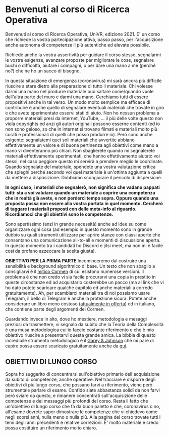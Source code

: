 # Benvenuti al corso di Ricerca Operativa #

Benvenuti al corso di Ricerca Operativa, UniVR, edizione 2021.
E' un corso che richiede la vostra partecipazione attiva, passo passo, per l'acquisizione anche autonoma di competenze il più autentiche ed elevate possibile.

Richiede anche la vostra assertività per guidare il corso stesso, segnalarmi le vostre esigenze, avanzare proposte per migliorare le cose, segnalare buchi o difficoltà, aiutare i compagni, o per dare una mano a me (perché no?) che ne ho un sacco di bisogno.

In questa situazione di emergenza (coronavirus) mi sarà ancora più difficile riuscire a stare dietro alla preparazione di tutto il materiale. Chi volesse darmi una mano nel produrre materiale può saltare come/quando vuole dall'altra parte del muro e darmi una mano. Cerchiamo tutti di essere propositivi anche in tal verso. Un modo molto semplice ma efficace di contribuire è anche quello di segnalare eventuali materiali che trovate in giro e che avete sperimentato esservi stati di aiuto. Non ho nessun problema a proporre materiali presi da internet, YouTube, ... il più delle volte questo non viola copyrights ed anzi gli autori originali possono esserne contenti (ed io non sono geloso, so che in internet si trovano filmati e materiali molto più curati e professionali di quelli che posso produrre io). Però sono anche esigente: segnalatemi quei soli materiali che avvertite abbiano effettivamente un valore e di buona pertinenza agli obiettivi come mano a mano vi diventeranno più chiari. Non sbaglierete quando mi segnalerete materiali effettivamente sperimentati, che hanno effettivamente aiutato voi stessi, nel caso peggiore questo mi servirà a prendere meglio le coordinate. Quando segnalate del materiale, spendete una vostra valutazione critica che spieghi perché secondo voi quel materiale è un'ottima aggiunta a quelli da mettere a disposizione. Dobbiamo scongiurare il pericolo di dispersione.

__In ogni caso, i materiali che segnalerò, non significa che vadano pappati tutti:
sta a voi valutare quando un materiale a coprire una competenza che in realtà già avete, e non perderci tempo sopra. Oppure quando una proposta possa non essere alla vostra portata in quel momento. Cercherò di taggare i materiali proposti con delle meta-info al riguardo.
Ricordiamoci che gli obiettivi sono le competenze.__

Sono apertissimo (anzi in grande necessità) anche ad idee su come organizzare ogni cosa (ad esempio in questo momento sono in grande dubbio su quali strumenti utilizzare per aprire stanze con classi aperte che consentano una comunicazione all-to-all e momenti di discussione aperta. In questo momento tra i candidati ho Discord e jitsi meet, ma non mi è facile così da profano azzeccare la scelta giusta).

__OBIETTIVO PER LA PRIMA PARTE__ Incominceremo dal costruire una sensibilità e background algoritmico di base.
Un testo che non sbaglio a consigliarvi è il [mitico Cormen](https://mitpress.mit.edu/books/introduction-algorithms-third-edition) di cui esistono numerose versioni. Il problema è che non credo vi sia facile procurarvi una copia in prestito in queste circostanze ed ad acquistarlo costerebbe un pacco (ma al link che vi ho dato potete scaricare qualche capitolo ed anche materiali a corredo gratuitamente).
Ah, per scambiarci materiali tra di noi possiamo usare Telegram, il bello di Telegram è anche la protezione sicura.
Potete anche considerare un libro meno costoso ([attualmente in offerta](https://www.ibs.it/algoritmi-strutture-di-dati-libro-alan-a-bertossi-alberto-montresor/e/9788825173956)) ed in italiano, che contiene parte degli argomenti del Cormen.

Guardando invece in alto, dove ho mestiere, metodologia e mesaggi preziosi da trasmettere, vi segnalo da subito che la Teoria della Complessità è una musa metodologica cui io faccio costante riferimento e che è mio obiettivo riuscire a presentarvi questa grande amica.
La bibbia di questo incredibile strumento metodologico è il [Garey & Johnson](https://kupdf.net/download/3-computers-and-intractability-a-guide-to-the-theory-of-np-completeness-garey-amp-johnson_58deb1e4dc0d60a26b8970eb_pdf) che mi pare di capire possa essere scaricato gratuitamente anche da [quì](https://www.semanticscholar.org/paper/Computers-and-Intractability%3A-A-Guide-to-the-Theory-Garey-Johnson/bdede1e17c947540b50e6e2db9e8467ddc6e7336).  

## OBIETTIVI DI LUNGO CORSO ##

Sopra ho suggerito di concentrarsi sull'obiettivo primario dell'acquisizione da subito di competenze, anche operative.
Nel tracciare e disporre degli obiettivi di più lungo corso, che possano farvi a riferimento, viene però strumentale parlare di esame.
Confido siate abbastanza solidi da non farvi però sviare da questo, e rimanere concentrati sull'acquisizione delle competenze e dei messaggi più profondi del corso.
Resta il fatto che un'obiettivo di lungo corso che fa da buon paletto è che, coronavirus o no, all'esame dovrete saper dimostrare le competenze che vi chiedevo come negli scorsi anni, nulla meno o nulla più. Alla pagina del corso trovate tutti i temi degli anni precedenti e relative correzioni. E' molto materiale e credo possa costituire un riferimento molto chiaro.
